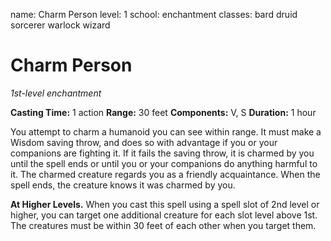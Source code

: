 name: Charm Person
level: 1
school: enchantment
classes: bard
         druid
         sorcerer
         warlock
         wizard

# Charm Person
_1st-level enchantment_

**Casting Time:** 1 action
**Range:** 30 feet
**Components:** V, S
**Duration:** 1 hour

You attempt to charm a humanoid you can see within range. It must make a Wisdom saving throw, and does so with advantage if you or your companions are fighting it. If it fails the saving throw, it is charmed by you until the spell ends or until you or your companions do anything harmful to it. The charmed creature regards you as a friendly acquaintance. When the spell ends, the creature knows it was charmed by you.

**At Higher Levels.** When you cast this spell using a spell slot of 2nd level or higher, you can target one additional creature for each slot level above 1st. The creatures must be within 30 feet of each other when you target them.
